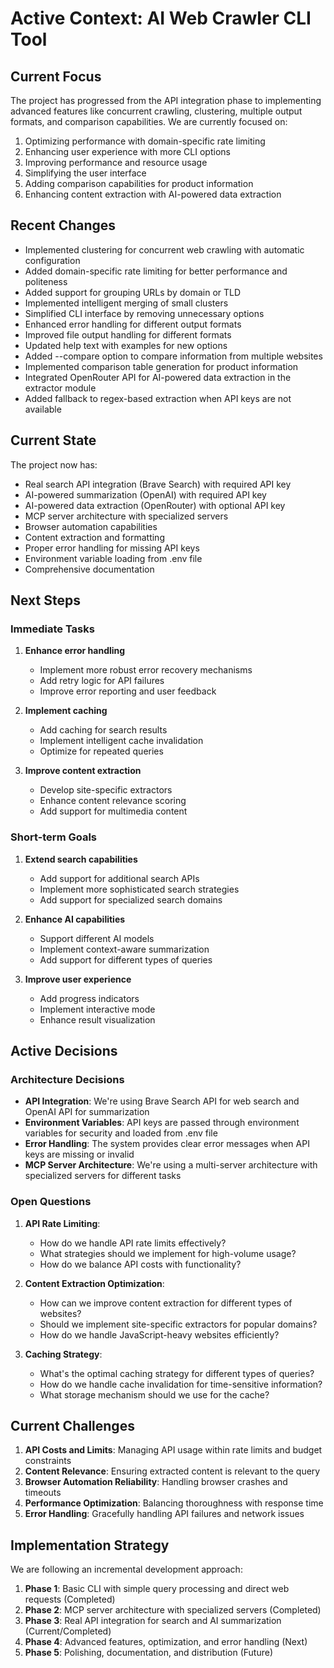 # Active Context: AI Web Crawler CLI Tool

## Current Focus
The project has progressed from the API integration phase to implementing advanced features like concurrent crawling, clustering, multiple output formats, and comparison capabilities. We are currently focused on:

1. Optimizing performance with domain-specific rate limiting
2. Enhancing user experience with more CLI options
3. Improving performance and resource usage
4. Simplifying the user interface
5. Adding comparison capabilities for product information
6. Enhancing content extraction with AI-powered data extraction

## Recent Changes
- Implemented clustering for concurrent web crawling with automatic configuration
- Added domain-specific rate limiting for better performance and politeness
- Added support for grouping URLs by domain or TLD
- Implemented intelligent merging of small clusters
- Simplified CLI interface by removing unnecessary options
- Enhanced error handling for different output formats
- Improved file output handling for different formats
- Updated help text with examples for new options
- Added --compare option to compare information from multiple websites
- Implemented comparison table generation for product information
- Integrated OpenRouter API for AI-powered data extraction in the extractor module
- Added fallback to regex-based extraction when API keys are not available

## Current State
The project now has:
- Real search API integration (Brave Search) with required API key
- AI-powered summarization (OpenAI) with required API key
- AI-powered data extraction (OpenRouter) with optional API key
- MCP server architecture with specialized servers
- Browser automation capabilities
- Content extraction and formatting
- Proper error handling for missing API keys
- Environment variable loading from .env file
- Comprehensive documentation

## Next Steps

### Immediate Tasks
1. **Enhance error handling**
   - Implement more robust error recovery mechanisms
   - Add retry logic for API failures
   - Improve error reporting and user feedback

2. **Implement caching**
   - Add caching for search results
   - Implement intelligent cache invalidation
   - Optimize for repeated queries

3. **Improve content extraction**
   - Develop site-specific extractors
   - Enhance content relevance scoring
   - Add support for multimedia content

### Short-term Goals
1. **Extend search capabilities**
   - Add support for additional search APIs
   - Implement more sophisticated search strategies
   - Add support for specialized search domains

2. **Enhance AI capabilities**
   - Support different AI models
   - Implement context-aware summarization
   - Add support for different types of queries

3. **Improve user experience**
   - Add progress indicators
   - Implement interactive mode
   - Enhance result visualization

## Active Decisions

### Architecture Decisions
- **API Integration**: We're using Brave Search API for web search and OpenAI API for summarization
- **Environment Variables**: API keys are passed through environment variables for security and loaded from .env file
- **Error Handling**: The system provides clear error messages when API keys are missing or invalid
- **MCP Server Architecture**: We're using a multi-server architecture with specialized servers for different tasks

### Open Questions
1. **API Rate Limiting**:
   - How do we handle API rate limits effectively?
   - What strategies should we implement for high-volume usage?
   - How do we balance API costs with functionality?

2. **Content Extraction Optimization**:
   - How can we improve content extraction for different types of websites?
   - Should we implement site-specific extractors for popular domains?
   - How do we handle JavaScript-heavy websites efficiently?

3. **Caching Strategy**:
   - What's the optimal caching strategy for different types of queries?
   - How do we handle cache invalidation for time-sensitive information?
   - What storage mechanism should we use for the cache?

## Current Challenges
1. **API Costs and Limits**: Managing API usage within rate limits and budget constraints
2. **Content Relevance**: Ensuring extracted content is relevant to the query
3. **Browser Automation Reliability**: Handling browser crashes and timeouts
4. **Performance Optimization**: Balancing thoroughness with response time
5. **Error Handling**: Gracefully handling API failures and network issues

## Implementation Strategy
We are following an incremental development approach:

1. **Phase 1**: Basic CLI with simple query processing and direct web requests (Completed)
2. **Phase 2**: MCP server architecture with specialized servers (Completed)
3. **Phase 3**: Real API integration for search and AI summarization (Current/Completed)
4. **Phase 4**: Advanced features, optimization, and error handling (Next)
5. **Phase 5**: Polishing, documentation, and distribution (Future)

